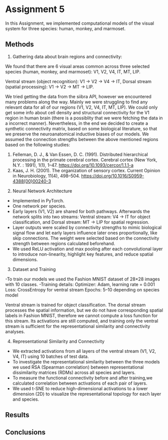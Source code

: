 # Assignment 5 

In this Assignment, we implemented computational models of the visual system for three species: human, monkey, and marmoset.

## Methods 

1. Gathering data about brain regions and connectivity:

We found that there are 6 visual areas common across three selected species (human, monkey, and marmoset): V1, V2, V4, IT, MT, LIP.

Ventral stream (object recognition): V1 -> V2 -> V4 -> IT, 
Dorsal stream (spatial processing): V1 -> V2 -> MT -> LIP.

We tried getting the data from the siibra API, however we encountered many problems along the way. Mainly we were struggling to find any relevant data for all of our regions (V1, V2, V4, IT, MT, LIP). We could only get some info about cell density and structural connectivity for the V1 region in human brain (there is a possiblity that we were fetching the data in a incorrect manner). Nevertheless, in the end we decided to create a synthetic connectivity matrix, based on some biological literature, so that we preserve the neuroanatomical inductive biases of our models.
We assumed the connection strengths between the above mentioned regions based on the following studies:
1) Felleman, D. J., & Van Essen, D. C. (1991). Distributed hierarchical processing in the primate cerebral cortex. Cerebral cortex (New York, N.Y. : 1991), 1(1), 1–47. https://doi.org/10.1093/cercor/1.1.1-a
2) Kaas, J. H. (2001). The organization of sensory cortex. Current Opinion in Neurobiology, 11(4), 498–504. https://doi.org/10.1016/S0959-4388(00)00240-3

2. Neural Network Architecture

- Implemented in PyTorch.
- One network per species.
- Early layers (V1, V2) are shared for both pathways. Afterwards the network splits into two streams: Ventral stream: V4 → IT for object classification, and Dorsal stream: MT → LIP for spatial regression.
- Layer outputs were scaled by connectivity strengths to mimic biological signal flow and let early layers influence later ones proportionally, like skip connections. The weight were selected based on the connectivity strength between regions calculated beforehand.
- We used ReLU activation and max pooling after each convolutional layer to introduce non-linearity, highlight key features, and reduce spatial dimensions.

3. Dataset and Training

-To train our models we used the Fashion MNIST dataset of 28×28 images with 10 classes.
-Training details:
Optimizer: Adam, learning rate = 0.001
Loss: CrossEntropy for ventral stream
Epochs: 5–10 depending on species model

Ventral stream is trained for object classification. The dorsal stream processes the spatial information, but we do not have corresponding spatial labels in Fashion MNIST, therefore we cannot compute a loss function for this stream. Its activations are still computed, and training only the ventral stream is sufficient for the representational similarity and connectivity analyses. 
   
4. Representational Similarity and Connectivity

- We extracted activations from all layers of the ventral stream (V1, V2, V4, IT) using 10 batches of test data.
- To investigate the representational similarity between the three models we used RSA (Spearman correlation) between representational dissimilarity matrices (RDMs) across all species and layers.
- To measure the functional connectivity before and after training,we calculated correlation between activations of each pair of layers.
- We used t-SNE to reduce high-dimensional activations to a lower dimension (2D) to visualize the representational topology for each layer and species.

## Results

## Conclusions